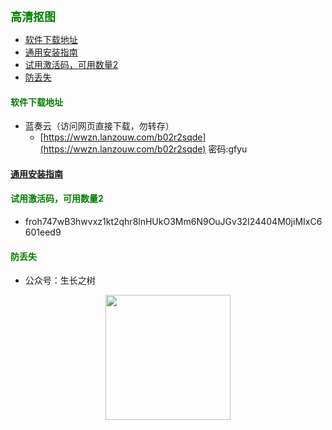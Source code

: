 
<b><font color=green size=4>
高清抠图
</font></b>

- [软件下载地址](#软件下载地址)
- [通用安装指南](#通用安装指南)
- [试用激活码，可用数量2](#试用激活码可用数量2)
- [防丢失](#防丢失)



#### <font color=green>软件下载地址</font>
- 蓝奏云（访问网页直接下载，勿转存）
  - [https://wwzn.lanzouw.com/b02r2sqde](https://wwzn.lanzouw.com/b02r2sqde) 密码:gfyu

#### [通用安装指南](../../univer/install.md)

#### <font color=green>试用激活码，可用数量2</font>
- froh747wB3hwvxz1kt2qhr8lnHUkO3Mm6N9OuJGv32I24404M0jiMIxC6601eed9

<!-- #### <font color=green>版本记录</font>
- 1.2.20230809：修复一些问题，新增功能：图片尺寸压缩/修改/调整 -->

#### <font color=green>防丢失</font>
<!-- - 微信号：mtreeah -->
- 公众号：生长之树
<center><img src="../../../assets/qrcode_for.jpg" width="200px"></center>
